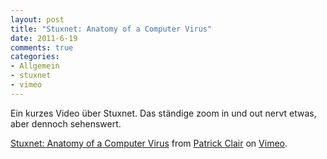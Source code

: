 ```yaml
--- 
layout: post
title: "Stuxnet: Anatomy of a Computer Virus"
date: 2011-6-19
comments: true
categories: 
- Allgemein
- stuxnet
- vimeo
---
```

Ein kurzes Video über Stuxnet. Das ständige zoom in und out nervt etwas, aber dennoch sehenswert.

[Stuxnet: Anatomy of a Computer Virus](http://vimeo.com/25118844) from [Patrick Clair](http://vimeo.com/patrickclair) on [Vimeo](http://vimeo.com).


